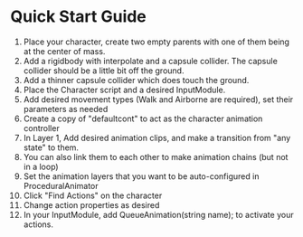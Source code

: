 # Quick Start Guide
1. Place your character, create two empty parents with one of them being at the center of mass.
2. Add a rigidbody with interpolate and a capsule collider. The capsule collider should be a little bit off the ground.
3. Add a thinner capsule collider which does touch the ground.
4. Place the Character script and a desired InputModule.
5. Add desired movement types (Walk and Airborne are required), set their parameters as needed
6. Create a copy of "defaultcont" to act as the character animation controller
7. In Layer 1, Add desired animation clips, and make a transition from "any state" to them.
8. You can also link them to each other to make animation chains (but not in a loop)
9. Set the animation layers that you want to be auto-configured in ProceduralAnimator
10. Click "Find Actions" on the character
11. Change action properties as desired
12. In your InputModule, add QueueAnimation(string name); to activate your actions.
